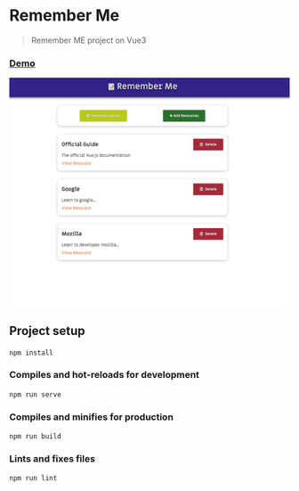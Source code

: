 # Remember Me

> Remember ME project on Vue3

### [Demo](http://remember-me-ab.surge.sh)

![screenshot](https://github.com/Belchenkov/remember-me-vue3/blob/master/public/assets/screen.png)

## Project setup
```
npm install
```

### Compiles and hot-reloads for development
```
npm run serve
```

### Compiles and minifies for production
```
npm run build
```

### Lints and fixes files
```
npm run lint
```

